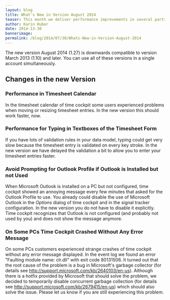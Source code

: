 ```yaml
---
layout: blog
title: What's New in Version August 2014
teaser: This month we deliver performance improvements in several parts of time cockpit. Additionally, we included a workaround for a bug in Microsoft's garbage collector that some time cockpit customers had to struggle with.
author: Karin Huber
date: 2014-13-30
bannerimage: 
permalink: /blog/2014/07/30/Whats-New-in-Version-August-2014
---
```


<p xmlns="http://www.w3.org/1999/xhtml">The new version August 2014 (1.27) is downwards compatible to version March 2013 (1.10) and later. You can use all of these versions in a single account simultaneously.</p><h2 xmlns="http://www.w3.org/1999/xhtml">Changes in the new Version</h2><h3 xmlns="http://www.w3.org/1999/xhtml">Performance in Timesheet Calendar</h3><p xmlns="http://www.w3.org/1999/xhtml">In the timesheet calendar of time cockpit some users experienced problems when moving or resizing timesheet entries. In the new version this should work faster, now.</p><h3 xmlns="http://www.w3.org/1999/xhtml">Performance for Typing in Textboxes of the Timesheet Form</h3><p xmlns="http://www.w3.org/1999/xhtml">If you have lots of validation rules in your data model, typing could get very slow because the timesheet entry is validated on every key stroke. In the new version we have delayed the validation a bit to allow you to enter your timesheet entries faster.</p><h3 xmlns="http://www.w3.org/1999/xhtml">Avoid Prompting for Outlook Profile if Outlook is Installed but not Used</h3><p xmlns="http://www.w3.org/1999/xhtml">When Microsoft Outlook is installed on a PC but not configured, time cockpit showed an annoying message every few minutes that asked for the Outlook Profile to use. You already could disable the use of Microsoft Outlook in the <em>Options</em> dialog of time cockpit and in the signal tracker configuration. In the new version you do not have to disable it explicitly. Time cockpit recognizes that Outlook is not configured (and probably not used by you) and does not show the message anymore.</p><h3 xmlns="http://www.w3.org/1999/xhtml">On Some PCs Time Cockpit Crashed Without Any Error Message</h3><p xmlns="http://www.w3.org/1999/xhtml">On some PCs customers experienced strange crashes of time cockpit without any error message displayed. In the event log we found an error "Faulting module name: clr.dll" with exit code 80131506. It turned out that the root cause of the problem is a bug in Microsoft's garbage collector (for details see <a href="http://support.microsoft.com/kb/2640103/en-us" target="_blank">http://support.microsoft.com/kb/2640103/en-us</a>)<a href="http://support.microsoft.com/kb/2640103/en-us" target="_blank"></a>. Although there is a hotfix provided by Microsoft that should solve the problem, we decided to temporarily disable concurrent garbage collection (for details see <a href="http://support.microsoft.com/kb/2679415/en-us">http://support.microsoft.com/kb/2679415/en-us</a>) which should also solve the issue. Please let us know if you are still experiencing this problem.</p>